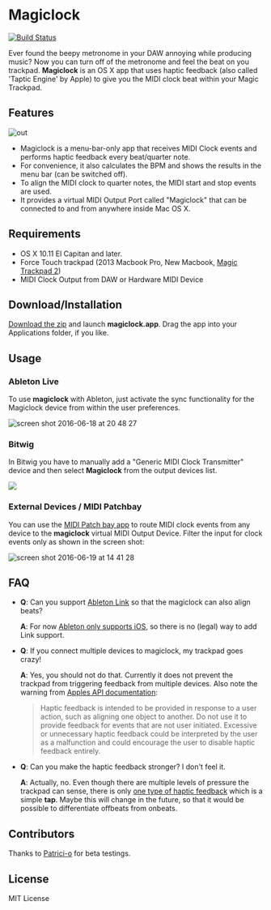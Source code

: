 # Magiclock

[![Build Status](https://travis-ci.org/faroit/magiclock.svg?branch=master)](https://travis-ci.org/faroit/magiclock)

Ever found the beepy metronome in your DAW annoying while producing music? Now you can turn off of the metronome and feel the beat on you trackpad. __Magiclock__ is an OS X app that uses haptic feedback (also called 'Taptic Engine' by Apple) to give you the MIDI clock beat within your Magic Trackpad.

## Features

![out](https://cloud.githubusercontent.com/assets/72940/16177370/e492626a-362a-11e6-9f66-2291040f98c1.gif)

* Magiclock is a menu-bar-only app that
receives MIDI Clock events and performs haptic feedback every beat/quarter note.
* For convenience, it also calculates the BPM and shows the results in the menu bar (can be switched off).
* To align the MIDI clock to quarter notes, the MIDI start and stop events are used.
* It provides a virtual MIDI Output Port called "Magiclock" that can be connected to and from anywhere inside Mac OS X.

## Requirements

* OS X 10.11 El Capitan and later.
* Force Touch trackpad (2013 Macbook Pro, New Macbook, [Magic Trackpad 2](http://www.apple.com/magic-accessories/))
* MIDI Clock Output from DAW or Hardware MIDI Device


## Download/Installation

[Download the zip](https://github.com/faroit/magiclock/releases/download/v0.1/magiclock.zip) and launch __magiclock.app__. Drag the app into your Applications folder, if you like.


## Usage

### Ableton Live

To use __magiclock__ with Ableton, just activate the sync functionality for the Magiclock device from within the user preferences.

![screen shot 2016-06-18 at 20 48 27](https://cloud.githubusercontent.com/assets/72940/16173080/63252bf2-3596-11e6-9c43-cff0b5e8e557.png)

### Bitwig

In Bitwig you have to manually add a "Generic MIDI Clock Transmitter" device and then select __Magiclock__ from the output devices list.

![](https://cloud.githubusercontent.com/assets/72940/16177257/f28dfce8-3626-11e6-878e-e427966dbcc9.png)

### External Devices / MIDI Patchbay

You can use the [MIDI Patch bay app](http://notahat.com/midi_patchbay/) to route MIDI clock events from any device to the __magiclock__ virtual MIDI Output Device. Filter the input for clock events only as shown in the screen shot:

![screen shot 2016-06-19 at 14 41 28](https://cloud.githubusercontent.com/assets/72940/16177393/ff662d32-362b-11e6-978e-faff9e2920e4.png)

## FAQ

- **Q**: Can you support [Ableton Link](https://www.ableton.com/en/link/) so that the magiclock can also align beats?

  **A**: For now [Ableton only supports iOS](http://ableton.github.io/linkkit), so there is no (legal) way to add Link support.

- **Q**: If you connect multiple devices to magiclock, my trackpad goes crazy!

  **A**: Yes, you should not do that. Currently it does not prevent the trackpad from triggering feedback from multiple devices. Also note the warning from [Apples API documentation](https://developer.apple.com/library/mac/documentation/AppKit/Reference/NSHapticFeedbackPerformer_protocol/index.html#//apple_ref/occ/intf/NSHapticFeedbackPerformer):

  > Haptic feedback is intended to be provided in response to a user action, such as aligning one object to another. Do not use it to provide feedback for events that are not user initiated. Excessive or unnecessary haptic feedback could be interpreted by the user as a malfunction and could encourage the user to disable haptic feedback entirely.

- **Q**: Can you make the haptic feedback stronger? I don't feel it.

  **A**: Actually, no. Even though there are multiple levels of pressure the trackpad can sense, there is only [one type of haptic feedback](https://developer.apple.com/library/mac/documentation/AppKit/Reference/NSHapticFeedbackPerformer_protocol/index.html#//apple_ref/occ/intf/NSHapticFeedbackPerformer) which is a simple __tap__. Maybe this will change in the future, so that it would be possible to differentiate offbeats from onbeats.

## Contributors

Thanks to [Patrici-o](https://github.com/patrici-o) for beta testings.

## License

MIT License
